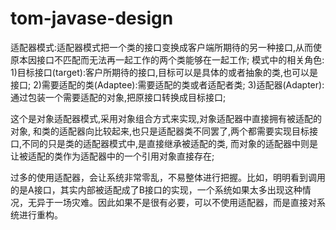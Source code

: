 # tom-javase-design
适配器模式:适配器模式把一个类的接口变换成客户端所期待的另一种接口,从而使原本因接口不匹配而无法再一起工作的两个类能够在一起工作;
模式中的相关角色:
1)目标接口(target):客户所期待的接口,目标可以是具体的或者抽象的类,也可以是接口;
2)需要适配的类(Adaptee):需要适配的类或者适配者类;
3)适配器(Adapter):通过包装一个需要适配的对象,把原接口转换成目标接口;

这个是对象适配器模式,采用对象组合方式来实现,对象适配器中直接拥有被适配的对象,
和类的适配器向比较起来,也只是适配器类不同罢了,两个都需要实现目标接口,不同的只是类的适配器模式中,是直接继承被适配的类,
而对象的适配器中则是让被适配的类作为适配器中的一个引用对象直接存在;

过多的使用适配器，会让系统非常零乱，不易整体进行把握。比如，明明看到调用的是A接口，其实内部被适配成了B接口的实现，一个系统如果太多出现这种情况，无异于一场灾难。因此如果不是很有必要，可以不使用适配器，而是直接对系统进行重构。
